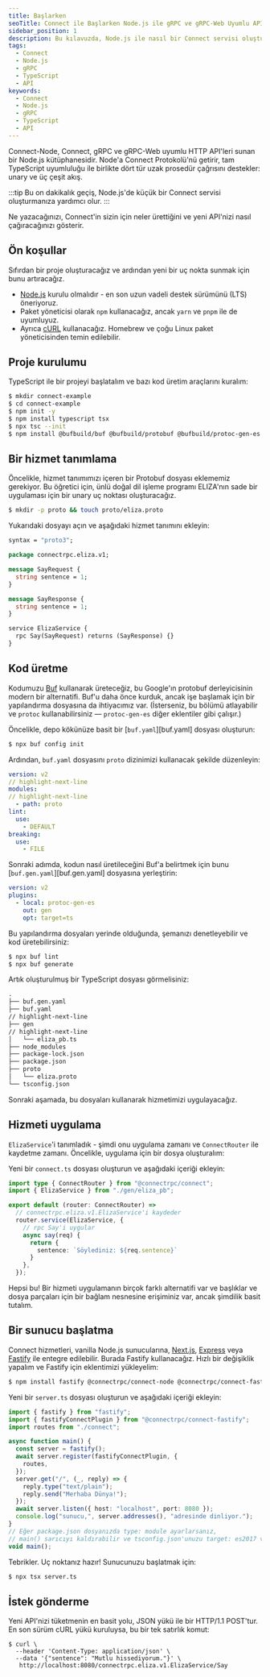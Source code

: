 ```yaml
---
title: Başlarken
seoTitle: Connect ile Başlarken Node.js ile gRPC ve gRPC-Web Uyumlu APIler
sidebar_position: 1
description: Bu kılavuzda, Node.js ile nasıl bir Connect servisi oluşturulacağını öğreneceksiniz. Connect protokolü sayesinde gRPC ve gRPC-Web ile uyumlu bir API geliştireceğiz.
tags: 
  - Connect
  - Node.js
  - gRPC
  - TypeScript
  - API
keywords: 
  - Connect
  - Node.js
  - gRPC
  - TypeScript
  - API
---
```

Connect-Node, Connect, gRPC ve gRPC-Web uyumlu HTTP API'leri sunan bir Node.js kütüphanesidir. Node'a Connect Protokolü'nü getirir, tam TypeScript uyumluluğu ile birlikte dört tür uzak prosedür çağrısını destekler: unary ve üç çeşit akış.

:::tip
Bu on dakikalık geçiş, Node.js'de küçük bir Connect servisi oluşturmanıza yardımcı olur.
:::

Ne yazacağınızı, Connect'in sizin için neler ürettiğini ve yeni API'nizi nasıl çağıracağınızı gösterir.

## Ön koşullar

Sıfırdan bir proje oluşturacağız ve ardından yeni bir uç nokta sunmak için bunu artıracağız.

- [Node.js](https://nodejs.dev/en/download) kurulu olmalıdır - en son uzun vadeli destek sürümünü (LTS) öneriyoruz.
- Paket yöneticisi olarak `npm` kullanacağız, ancak `yarn` ve `pnpm` ile de uyumluyuz.
- Ayrıca [cURL](https://curl.se/) kullanacağız. Homebrew ve çoğu Linux paket yöneticisinden temin edilebilir.

## Proje kurulumu

TypeScript ile bir projeyi başlatalım ve bazı kod üretim araçlarını kuralım:

```bash
$ mkdir connect-example
$ cd connect-example
$ npm init -y
$ npm install typescript tsx
$ npx tsc --init
$ npm install @bufbuild/buf @bufbuild/protobuf @bufbuild/protoc-gen-es @connectrpc/connect
```

## Bir hizmet tanımlama

Öncelikle, hizmet tanımımızı içeren bir Protobuf dosyası eklememiz gerekiyor. Bu öğretici için, ünlü doğal dil işleme programı ELIZA'nın sade bir uygulaması için bir unary uç noktası oluşturacağız.

```bash
$ mkdir -p proto && touch proto/eliza.proto
```

Yukarıdaki dosyayı açın ve aşağıdaki hizmet tanımını ekleyin:

```proto
syntax = "proto3";

package connectrpc.eliza.v1;

message SayRequest {
  string sentence = 1;
}

message SayResponse {
  string sentence = 1;
}

service ElizaService {
  rpc Say(SayRequest) returns (SayResponse) {}
}
```

## Kod üretme

Kodumuzu [Buf](https://www.npmjs.com/package/@bufbuild/buf) kullanarak üreteceğiz, bu Google'ın protobuf derleyicisinin modern bir alternatifi. Buf'u daha önce kurduk, ancak işe başlamak için bir yapılandırma dosyasına da ihtiyacımız var. (İsterseniz, bu bölümü atlayabilir ve `protoc` kullanabilirsiniz — `protoc-gen-es` diğer eklentiler gibi çalışır.)

Öncelikle, depo kökünüze basit bir [`buf.yaml`][buf.yaml] dosyası oluşturun:

```bash
$ npx buf config init
```

Ardından, `buf.yaml` dosyasını `proto` dizinimizi kullanacak şekilde düzenleyin:

```yaml title=buf.yaml
version: v2
// highlight-next-line
modules:
// highlight-next-line
  - path: proto
lint:
  use:
    - DEFAULT
breaking:
  use:
    - FILE
```

Sonraki adımda, kodun nasıl üretileceğini Buf'a belirtmek için bunu [`buf.gen.yaml`][buf.gen.yaml] dosyasına yerleştirin:

```yaml
version: v2
plugins:
  - local: protoc-gen-es
    out: gen
    opt: target=ts
```

Bu yapılandırma dosyaları yerinde olduğunda, şemanızı denetleyebilir ve kod üretebilirsiniz:

```bash
$ npx buf lint
$ npx buf generate
```

Artık oluşturulmuş bir TypeScript dosyası görmelisiniz:

```diff
.
├── buf.gen.yaml
├── buf.yaml
// highlight-next-line
├── gen
// highlight-next-line
│   └── eliza_pb.ts
├── node_modules
├── package-lock.json
├── package.json
├── proto
│   └── eliza.proto
└── tsconfig.json
```

Sonraki aşamada, bu dosyaları kullanarak hizmetimizi uygulayacağız.

## Hizmeti uygulama

`ElizaService`'i tanımladık - şimdi onu uygulama zamanı ve `ConnectRouter` ile kaydetme zamanı. Öncelikle, uygulama için bir dosya oluşturalım:

Yeni bir `connect.ts` dosyası oluşturun ve aşağıdaki içeriği ekleyin:

```ts
import type { ConnectRouter } from "@connectrpc/connect";
import { ElizaService } from "./gen/eliza_pb";

export default (router: ConnectRouter) =>
  // connectrpc.eliza.v1.ElizaService'i kaydeder
  router.service(ElizaService, {
    // rpc Say'i uygular
    async say(req) {
      return {
        sentence: `Söylediniz: ${req.sentence}`
      }
    },
  });
```

Hepsi bu! Bir hizmeti uygulamanın birçok farklı alternatifi var ve başlıklar ve dosya parçaları için bir bağlam nesnesine erişiminiz var, ancak şimdilik basit tutalım.

## Bir sunucu başlatma

Connect hizmetleri, vanilla Node.js sunucularına, [Next.js](https://nextjs.org), [Express](https://expressjs.com/) veya [Fastify](https://www.fastify.io/) ile entegre edilebilir. Burada Fastify kullanacağız. Hızlı bir değişiklik yapalım ve Fastify için eklentimizi yükleyelim:

```bash
$ npm install fastify @connectrpc/connect-node @connectrpc/connect-fastify
```

Yeni bir `server.ts` dosyası oluşturun ve aşağıdaki içeriği ekleyin:

```ts
import { fastify } from "fastify";
import { fastifyConnectPlugin } from "@connectrpc/connect-fastify";
import routes from "./connect";

async function main() {
  const server = fastify();
  await server.register(fastifyConnectPlugin, {
    routes,
  });
  server.get("/", (_, reply) => {
    reply.type("text/plain");
    reply.send("Merhaba Dünya!");
  });
  await server.listen({ host: "localhost", port: 8080 });
  console.log("sunucu,", server.addresses(), "adresinde dinliyor.");
}
// Eğer package.json dosyanızda type: module ayarlarsanız,
// main() sarıcıyı kaldırabilir ve tsconfig.json'unuzu target: es2017 ve module: es2022 ile güncelleyebilirsiniz.
void main();
```

Tebrikler. Uç noktanız hazır! Sunucunuzu başlatmak için:

```bash
$ npx tsx server.ts
```

## İstek gönderme

Yeni API'nizi tüketmenin en basit yolu, JSON yükü ile bir HTTP/1.1 POST'tur. En son sürüm cURL yükü kuruluysa, bu bir tek satırlık komut:

```terminal
$ curl \
  --header 'Content-Type: application/json' \
  --data '{"sentence": "Mutlu hissediyorum."}' \
   http://localhost:8080/connectrpc.eliza.v1.ElizaService/Say